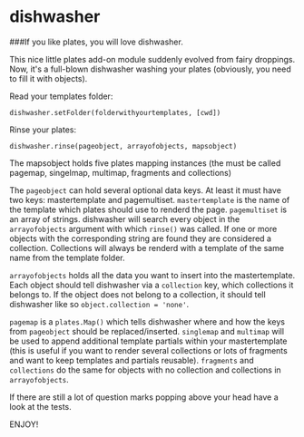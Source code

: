 dishwasher
==========

###If you like plates, you will love dishwasher.

This nice little plates add-on module suddenly evolved from fairy droppings.
Now, it's a full-blown dishwasher washing your plates (obviously, you need to
fill it with objects).

Read your templates folder:

    dishwasher.setFolder(folderwithyourtemplates, [cwd])

Rinse your plates:

    dishwasher.rinse(pageobject, arrayofobjects, mapsobject)

The mapsobject holds five plates mapping instances (the must be called pagemap,
singelmap, multimap, fragments and collections)

The `pageobject` can hold several optional data keys. At least it must have
two keys: mastertemplate and pagemultiset.
`mastertemplate` is the name of the template which plates should use to renderd
the page.
`pagemultiset` is an array of strings. dishwasher will search every object in
the `arrayofobjects` argument with which `rinse()` was called. If one or more
objects with the corresponding string are found they are considered a
collection.
Collections will always be renderd with a template of the same name from the
template folder.

`arrayofobjects` holds all the data you want to insert into the mastertemplate.
Each object should tell dishwasher via a `collection` key, which collections it
belongs to. If the object does not belong to a collection, it should tell
dishwasher like so `object.collection = 'none'`.

`pagemap` is a `plates.Map()` which tells dishwasher where and how the keys from
`pageobject` should be replaced/inserted.
`singlemap` and `multimap` will be used to append additional template partials
within your mastertemplate (this is useful if you want to render several
collections or lots of fragments and want to keep templates and partials
reusable).
`fragments` and `collections` do the same for objects with no collection and
collections in `arrayofobjects`.

If there are still a lot of question marks popping above your head have a look
at the tests.

ENJOY!
